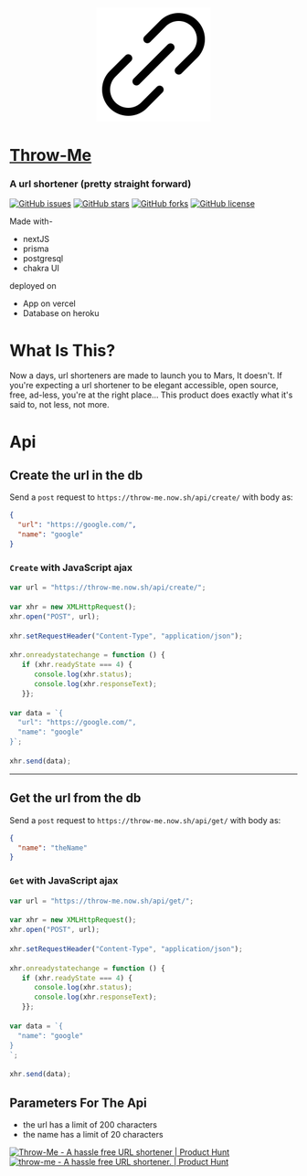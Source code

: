 <p align="center">
  <img src="/public/favicon.ico" />
</p>

# [Throw-Me](https://throw-me.vercel.app/)
### A url shortener (pretty straight forward)

[![GitHub issues](https://img.shields.io/github/issues/volcareso/throw-me?style=for-the-badge)](https://github.com/volcareso/throw-me/issues)
[![GitHub stars](https://img.shields.io/github/stars/volcareso/throw-me?style=for-the-badge)](https://github.com/volcareso/throw-me/stargazers)
[![GitHub forks](https://img.shields.io/github/forks/volcareso/throw-me?style=for-the-badge)](https://github.com/volcareso/throw-me/network)
[![GitHub license](https://img.shields.io/github/license/volcareso/throw-me?label=LICENCE&style=for-the-badge)](https://github.com/volcareso/throw-me/blob/main/LICENCE)

Made with-
- nextJS
- prisma
- postgresql
- chakra UI

deployed on
- App on vercel
- Database on heroku


# What Is This?
Now a days, url shorteners are made to launch you to Mars,
It doesn't.
If you're expecting a url shortener to be elegant accessible, open source, free, ad-less, you're at the right place...
This product does exactly what it's said to, not less, not more.

# Api
## Create the url in the db
Send a `post` request to `https://throw-me.now.sh/api/create/`
with body as:
``` json
{
  "url": "https://google.com/",
  "name": "google"
}
```

### `Create` with JavaScript ajax

``` JavaScript
var url = "https://throw-me.now.sh/api/create/";

var xhr = new XMLHttpRequest();
xhr.open("POST", url);

xhr.setRequestHeader("Content-Type", "application/json");

xhr.onreadystatechange = function () {
   if (xhr.readyState === 4) {
      console.log(xhr.status);
      console.log(xhr.responseText);
   }};

var data = `{
  "url": "https://google.com/",
  "name": "google"
}`;

xhr.send(data);

```


---



## Get the url from the db
Send a `post` request to `https://throw-me.now.sh/api/get/`
with body as:
``` json
{
  "name": "theName"
}
```
### `Get` with JavaScript ajax
``` JavaScript
var url = "https://throw-me.now.sh/api/get/";

var xhr = new XMLHttpRequest();
xhr.open("POST", url);

xhr.setRequestHeader("Content-Type", "application/json");

xhr.onreadystatechange = function () {
   if (xhr.readyState === 4) {
      console.log(xhr.status);
      console.log(xhr.responseText);
   }};

var data = `{
  "name": "google"
}
`;

xhr.send(data);
```

## Parameters For The Api
- the url has a limit of 200 characters
- the name has a limit of 20 characters


<a href="https://www.producthunt.com/posts/throw-me?utm_source=badge-top-post-badge&utm_medium=badge&utm_souce=badge-throw-me" target="_blank"><img src="https://api.producthunt.com/widgets/embed-image/v1/top-post-badge.svg?post_id=321140&theme=light&period=daily" alt="Throw-Me - A hassle free URL shortener | Product Hunt" style="width: 250px; height: 54px;" width="250" height="54" /></a>
<a href="https://www.producthunt.com/posts/throw-me?utm_source=badge-review&utm_medium=badge&utm_souce=badge-throw-me#discussion-body" target="_blank"><img src="https://api.producthunt.com/widgets/embed-image/v1/review.svg?post_id=321140&theme=light" alt="throw-me - A hassle free URL shortener. | Product Hunt" style="width: 250px; height: 54px;" width="250" height="54" /></a>
